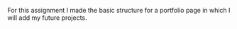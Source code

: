 For this assignment I made the basic structure for a portfolio page in which I will add my future projects. 